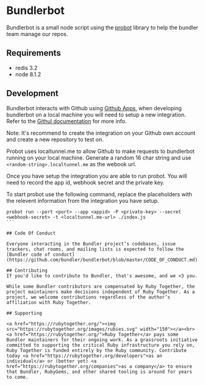 # Bundlerbot
Bundlerbot is a small node script using the [probot](https://github.com/probot/probot) library to help the bundler team manage our repos.

## Requirements
* redis 3.2
* node 8.1.2

## Development
Bundlerbot interacts with Github using [Github Apps](https://developer.github.com/apps/), when developing bundlerbot on a local machine you will need to setup a new integration. Refer to the [Githul documentation](https://developer.github.com/apps/building-integrations/setting-up-a-new-integration/) for more info.

Note: It's recommend to create the integration on your Github own account and create a new repository to test on.

Probot uses localtunnel.me to allow Github to make requests to bundlerbot running on your local machine. Generate a random 16 char string and use `<random-string>.localtunnel.me` as the webook url.

Once you have setup the integration you are able to run probot. You will need to record the app id, webhook secret and the private key.

To start probot use the following command, replace the placeholders with the relevent information from the integration you have setup.

````
probot run --port <port> --app <appid> -P <private-key> --secret <webhook-secret> -t <localtunnel.me-url> ./index.js
```

## Code Of Conduct

Everyone interacting in the Bundler project’s codebases, issue trackers, chat rooms, and mailing lists is expected to follow the [Bundler code of conduct](https://github.com/bundler/bundlerbot/blob/master/CODE_OF_CONDUCT.md).

## Contributing
If you'd like to contribute to Bundler, that's awesome, and we <3 you.

While some Bundler contributors are compensated by Ruby Together, the project maintainers make decisions independent of Ruby Together. As a project, we welcome contributions regardless of the author’s affiliation with Ruby Together.

## Supporting

<a href="https://rubytogether.org/"><img src="https://rubytogether.org/images/rubies.svg" width="150"></a><br>
<a href="https://rubytogether.org/">Ruby Together</a> pays some Bundler maintainers for their ongoing work. As a grassroots initiative committed to supporting the critical Ruby infrastructure you rely on, Ruby Together is funded entirely by the Ruby community. Contribute today <a href="https://rubytogether.org/developers">as an individual</a> or (better yet) <a href="https://rubytogether.org/companies">as a company</a> to ensure that Bundler, RubyGems, and other shared tooling is around for years to come.
